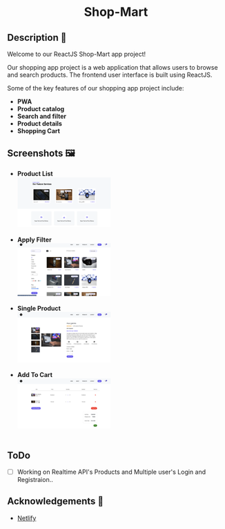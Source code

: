 <div align="center">
 <h1>Shop-Mart</h1>
</div>

## Description 🦚

Welcome to our ReactJS Shop-Mart app project!

Our shopping app project is a web application that allows users to browse and search products. The frontend user interface is built using ReactJS.

Some of the key features of our shopping app project include:

- **PWA**
- **Product catalog**
- **Search and filter**
- **Product details**
- **Shopping Cart**


## Screenshots 🖼

- **Product List** <br>
  <img src="/public/Images/ProductList.png" width="45%" alt="Product List"> <br> <br>
- **Apply Filter** <br>
  <img src="/public/Images/ApplyFilter.png" width="45%" alt="Apply Filter"> <br> <br>
- **Single Product** <br>
  <img src="/public/Images/SingleProduct.png" width="45%" alt="Single Product"> <br> <br>
- **Add To Cart** <br>
  <img src="/public/Images/AddToCart.png" width="45%" alt="Add To Cart"> <br> <br>

## ToDo

- [ ] Working on Realtime API's Products and Multiple user's Login and Registraion..


## Acknowledgements 🙏

- [Netlify](https://shopp-mart.netlify.app/)
